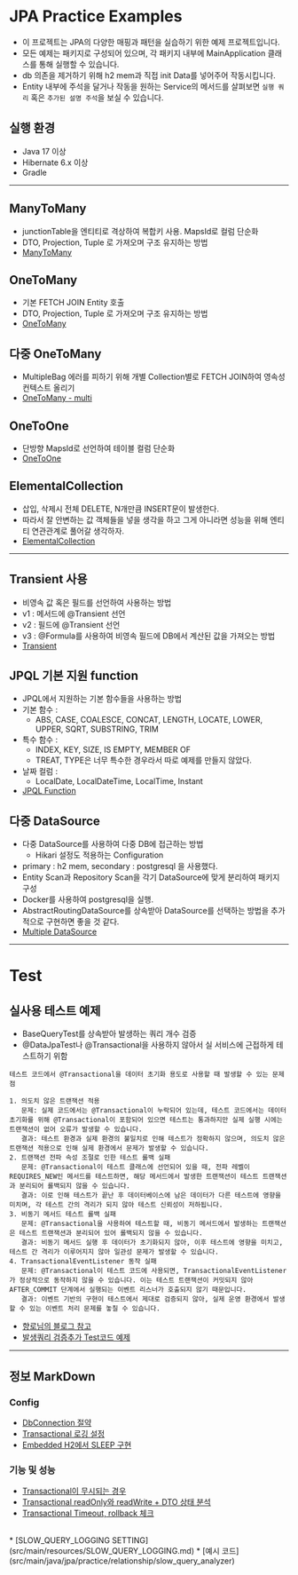 # JPA Practice Examples

* 이 프로젝트는 JPA의 다양한 매핑과 패턴을 실습하기 위한 예제 프로젝트입니다.<br>
* 모든 예제는 패키지로 구성되어 있으며, 각 패키지 내부에 MainApplication 클래스를 통해 실행할 수 있습니다.<br>
* db 의존을 제거하기 위해 h2 mem과 직접 init Data를 넣어주어 작동시킵니다.<br>
* Entity 내부에 주석을 달거나 작동을 원하는 Service의 메서드를 살펴보면 `실행 쿼리` 혹은 `추가된 설명 주석`을 보실 수 있습니다.

## 실행 환경
- Java 17 이상
- Hibernate 6.x 이상
- Gradle

---

## ManyToMany
* junctionTable을 엔티티로 격상하여 복합키 사용. MapsId로 컬럼 단순화
* DTO, Projection, Tuple 로 가져오며 구조 유지하는 방법
* [ManyToMany](src/main/java/jpa/practice/relationship/manytomany)

## OneToMany
* 기본 FETCH JOIN Entity 호출
* DTO, Projection, Tuple 로 가져오며 구조 유지하는 방법 
* [OneToMany](src/main/java/jpa/practice/relationship/onetomany)
  
## 다중 OneToMany
* MultipleBag 에러를 피하기 위해 개별 Collection별로 FETCH JOIN하여 영속성 컨텍스트 올리기
* [OneToMany - multi](src/main/java/jpa/practice/relationship/onetomany2)

## OneToOne
* 단방향 MapsId로 선언하여 테이블 컬럼 단순화
* [OneToOne](src/main/java/jpa/practice/relationship/onetoone)
 
## ElementalCollection
* 삽입, 삭제시 전체 DELETE, N개만큼 INSERT문이 발생한다.
* 따라서 잘 안변하는 값 객체들을 넣을 생각을 하고 그게 아니라면 성능을 위해 엔티티 연관관계로 풀어갈 생각하자.
* [ElementalCollection](src/main/java/jpa/practice/relationship/elementalcollection) 

---

## Transient 사용
* 비영속 값 혹은 필드를 선언하여 사용하는 방법
* v1 : 메서드에 @Transient 선언
* v2 : 필드에 @Transient 선언
* v3 : @Formula를 사용하여 비영속 필드에 DB에서 계산된 값을 가져오는 방법
* [Transient](src/main/java/jpa/practice/relationship/useful_transient)


## JPQL 기본 지원 function
* JPQL에서 지원하는 기본 함수들을 사용하는 방법
* 기본 함수 : 
  * ABS, CASE, COALESCE, CONCAT, LENGTH, LOCATE, LOWER, UPPER, SQRT, SUBSTRING, TRIM
* 특수 함수 :
  * INDEX, KEY, SIZE, IS EMPTY, MEMBER OF
  * TREAT, TYPE은 너무 특수한 경우라서 따로 예제를 만들지 않았다.
* 날짜 컬럼 :
  * LocalDate, LocalDateTime, LocalTime, Instant
* [JPQL Function](src/main/java/jpa/practice/relationship/jpql_basic_function)


## 다중 DataSource
* 다중 DataSource를 사용하여 다중 DB에 접근하는 방법
  * Hikari 설정도 적용하는 Configuration
* primary : h2 mem, secondary : postgresql 을 사용했다.
* Entity Scan과 Repository Scan을 각기 DataSource에 맞게 분리하여 패키지 구성
* Docker를 사용하여 postgresql을 실행.
* AbstractRoutingDataSource를 상속받아 DataSource를 선택하는 방법을 추가적으로 구현하면 좋을 것 같다.
* [Multiple DataSource](src/main/java/jpa/practice/relationship/multi_datasource)

---

# Test 

## 실사용 테스트 예제
* BaseQueryTest를 상속받아 발생하는 쿼리 개수 검증
* @DataJpaTest나 @Transactional을 사용하지 않아서 실 서비스에 근접하게 테스트하기 위함

~~~text
테스트 코드에서 @Transactional을 데이터 초기화 용도로 사용할 때 발생할 수 있는 문제점

1. 의도치 않은 트랜잭션 적용
   문제: 실제 코드에서는 @Transactional이 누락되어 있는데, 테스트 코드에서는 데이터 초기화를 위해 @Transactional이 포함되어 있으면 테스트는 통과하지만 실제 실행 시에는 트랜잭션이 없어 오류가 발생할 수 있습니다.
   결과: 테스트 환경과 실제 환경의 불일치로 인해 테스트가 정확하지 않으며, 의도치 않은 트랜잭션 적용으로 인해 실제 환경에서 문제가 발생할 수 있습니다.
2. 트랜잭션 전파 속성 조절로 인한 테스트 롤백 실패
   문제: @Transactional이 테스트 클래스에 선언되어 있을 때, 전파 레벨이 REQUIRES_NEW인 메서드를 테스트하면, 해당 메서드에서 발생한 트랜잭션이 테스트 트랜잭션과 분리되어 롤백되지 않을 수 있습니다.
   결과: 이로 인해 테스트가 끝난 후 데이터베이스에 남은 데이터가 다른 테스트에 영향을 미치며, 각 테스트 간의 격리가 되지 않아 테스트 신뢰성이 저하됩니다.
3. 비동기 메서드 테스트 롤백 실패
   문제: @Transactional을 사용하여 테스트할 때, 비동기 메서드에서 발생하는 트랜잭션은 테스트 트랜잭션과 분리되어 있어 롤백되지 않을 수 있습니다.
   결과: 비동기 메서드 실행 후 데이터가 초기화되지 않아, 이후 테스트에 영향을 미치고, 테스트 간 격리가 이루어지지 않아 일관성 문제가 발생할 수 있습니다.
4. TransactionalEventListener 동작 실패
   문제: @Transactional이 테스트 코드에 사용되면, TransactionalEventListener가 정상적으로 동작하지 않을 수 있습니다. 이는 테스트 트랜잭션이 커밋되지 않아 AFTER_COMMIT 단계에서 실행되는 이벤트 리스너가 호출되지 않기 때문입니다.
   결과: 이벤트 기반의 구현이 테스트에서 제대로 검증되지 않아, 실제 운영 환경에서 발생할 수 있는 이벤트 처리 문제를 놓칠 수 있습니다.
~~~
* [향로님의 블로그 참고](https://jojoldu.tistory.com/761)
* [발생쿼리 검증추가 Test코드 예제](src/test/java/jpa/practice/relationship/sqlcount_assert)

---
## 정보 MarkDown 

### Config
* [DbConnection 절약](src/main/resources/DBConnection절약.md)
* [Transactional 로깅 설정](src/main/resources/Transaction_로깅_설정.md)
* [Embedded H2에서 SLEEP 구현](src/main/resources/EmbeddedH2에서_SLEEP_구현.md)

### 기능 및 성능
* [Transactional이 무시되는 경우](src/main/resources/IgnoreTransactionl상황.md)
* [Transactional readOnly와 readWrite + DTO 상태 분석](src/main/resources/TransactionalReadOnly토글테스트.md)
* [Transactional Timeout, rollback 체크 ](src/main/resources/TransactionTimeout및Rollback체크.md)
<br>
* [SLOW_QUERY_LOGGING SETTING](src/main/resources/SLOW_QUERY_LOGGING.md)
  * [예시 코드](src/main/java/jpa/practice/relationship/slow_query_analyzer)

<br>




